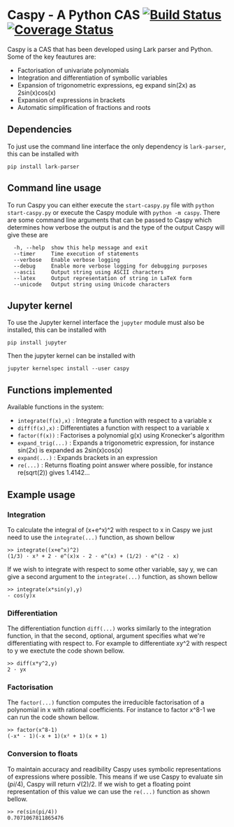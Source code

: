 # Caspy - A Python CAS [![Build Status](https://travis-ci.com/TomJamesGray/caspy.svg?token=yxBfcpPGRY4dC137hKoE&branch=master)](https://travis-ci.com/TomJamesGray/caspy) [![Coverage Status](https://coveralls.io/repos/github/TomJamesGray/caspy/badge.svg?branch=master&t=zN99sx)](https://coveralls.io/github/TomJamesGray/caspy?branch=master)

Caspy is a CAS that has been developed using Lark parser and Python. Some of the key feautures
are:

- Factorisation of univariate polynomials
- Integration and differentiation of symbollic variables
- Expansion of trigonometric expressions, eg expand sin(2x) as 2sin(x)cos(x)
- Expansion of expressions in brackets
- Automatic simplification of fractions and roots


## Dependencies
To just use the command line interface the only dependency is `lark-parser`, this can be installed with
```
pip install lark-parser
```

## Command line usage
To run Caspy you can either execute the `start-caspy.py` file with `python start-caspy.py` or execute the Caspy
module with `python -m caspy`. There are some command line arguments that can be passed to Caspy which determines how
verbose the output is and the type of the output Caspy will give these are
```
  -h, --help  show this help message and exit
  --timer     Time execution of statements
  --verbose   Enable verbose logging
  --debug     Enable more verbose logging for debugging purposes
  --ascii     Output string using ASCII characters
  --latex     Output representation of string in LaTeX form
  --unicode   Output string using Unicode characters

```

## Jupyter kernel
To use the Jupyter kernel interface the `jupyter` module must also be installed, this can be installed with
```
pip install jupyter
```
Then the jupyter kernel can be installed with 

```jupyter kernelspec install --user caspy```

## Functions implemented

Available functions in the system:

- `integrate(f(x),x)` : Integrate a function with respect to a variable x
- `diff(f(x),x)` : Differentiates a function with respect to a variable x
- `factor(f(x))` : Factorises a polynomial g(x) using Kronecker's algorithm
- `expand_trig(...)` : Expands a trigonometric expression, for instance
                      sin(2x) is expanded as 2sin(x)cos(x)
- `expand(...)` : Expands brackets in an expression 
- `re(...)` : Returns floating point answer where possible, for instance
            re(sqrt(2)) gives 1.4142...
            
## Example usage

### Integration
To calculate the integral of (x+e^x)^2 with respect to x in Caspy we just need to use the
`integrate(...)` function, as shown bellow

```
>> integrate((x+e^x)^2)
(1/3) · x³ + 2 · e^(x)x - 2 · e^(x) + (1/2) · e^(2 · x)
```

If we wish to integrate with respect to some other variable, say y, we can give a second argument to the
`integrate(...)` function, as shown bellow
```
>> integrate(x*sin(y),y)
- cos(y)x
```

### Differentiation
The differentiation function `diff(...)` works similarly to the integration function, in that the second, optional, argument specifies what we're differentiating with respect to. For example to differentiate 
xy^2
with respect to y we exectute the code shown bellow.
```
>> diff(x*y^2,y)
2 · yx
```

### Factorisation
The `factor(...)` function computes the irreducible factorisation of a polynomial 
in x with rational coefficients. For instance to factor x^8-1 we can run the code shown bellow.
```
>> factor(x^8-1)
(-x⁴ - 1)(-x + 1)(x² + 1)(x + 1)
```

### Conversion to floats
To maintain accuracy and readibility Caspy uses symbolic representations of expressions where possible.
This means if we use Caspy to evaluate $\sin(pi/4)$, Caspy will return √(2)/2. If we wish to get a floating point representation of this value we can use the `re(...)` function as shown bellow.
```
>> re(sin(pi/4))
0.7071067811865476
```